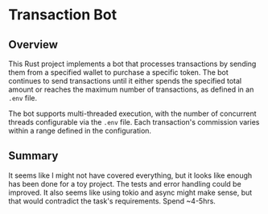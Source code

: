 # Transaction Bot

## Overview

This Rust project implements a bot that processes transactions by sending them from a specified wallet to purchase a specific token. The bot continues to send transactions until it either spends the specified total amount or reaches the maximum number of transactions, as defined in an `.env` file.

The bot supports multi-threaded execution, with the number of concurrent threads configurable via the `.env` file. Each transaction's commission varies within a range defined in the configuration.

## Summary

It seems like I might not have covered everything, but it looks like enough has been done for a toy project. The tests and error handling could be improved. It also seems like using tokio and async might make sense, but that would contradict the task's requirements. Spend ~4-5hrs.